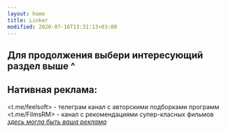 ```yaml
---
layout: home
title: Linker
modified: 2020-07-16T13:31:13+03:00
---
```


## Для продолжения выбери интересующий раздел выше ^

<!--
Здесь отмечу сферу интересов автора. Важно для понимания о чем этот сайт.
* софт
* радиоэлектроника
* разработка програм
* сайтостроение
* медиа
-->

## Нативная реклама:
<t.me/feelsoft> - телеграм канал с авторскими подборками программ  
<t.me/FilmsRM> - канал с рекомендациями супер-класных фильмов  
[_здесь могла быть ваша реклама_](/about)  
